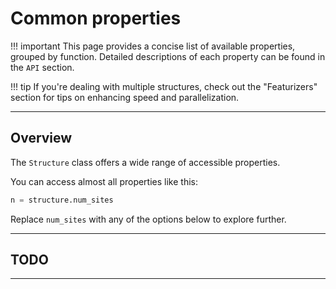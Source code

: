 # Common properties

!!! important
    This page provides a concise list of available properties, grouped by function. Detailed descriptions of each property can be found in the `API` section.

!!! tip
    If you're dealing with multiple structures, check out the "Featurizers" section for tips on enhancing speed and parallelization.

--------------------------------------------------------------------------------

## Overview

The `Structure` class offers a wide range of accessible properties. 

You can access almost all properties like this:

``` python
n = structure.num_sites
```

Replace `num_sites` with any of the options below to explore further.

--------------------------------------------------------------------------------

## TODO

--------------------------------------------------------------------------------